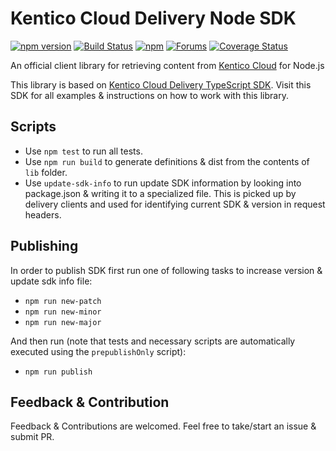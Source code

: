 # Kentico Cloud Delivery Node SDK

[![npm version](https://badge.fury.io/js/kentico-cloud-delivery-node-sdk.svg)](https://www.npmjs.com/package/kentico-cloud-delivery-node-sdk)
[![Build Status](https://api.travis-ci.org/Enngage/KenticoCloudDeliveryNodeSDK.svg?branch=master)](https://travis-ci.org/Enngage/KenticoCloudDeliveryNodeSDK)
[![npm](https://img.shields.io/npm/dt/kentico-cloud-delivery-node-sdk.svg)](https://www.npmjs.com/package/kentico-cloud-delivery-node-sdk)
[![Forums](https://img.shields.io/badge/chat-on%20forums-orange.svg)](https://forums.kenticocloud.com)
[![Coverage Status](https://coveralls.io/repos/github/Enngage/KenticoCloudDeliveryTypeScriptSDK/badge.svg?branch=master)](https://coveralls.io/github/Enngage/KenticoCloudDeliveryTypeScriptSDK?branch=master)

An official client library for retrieving content from [Kentico Cloud](https://kenticocloud.com/) for Node.js

This library is based on <a href="https://github.com/Enngage/KenticoCloudDeliveryTypeScriptSDK">Kentico Cloud Delivery TypeScript SDK</a>. Visit this SDK for all examples & instructions on how to work with this library.

## Scripts

- Use `npm test` to run all tests.
- Use `npm run build` to generate definitions & dist from the contents of `lib` folder.
- Use `update-sdk-info` to run update SDK information by looking into package.json & writing it to a specialized file. This is picked up by delivery clients and used for identifying current SDK & version in request headers.

## Publishing

In order to publish SDK first run one of following tasks to increase version & update sdk info file:

- `npm run new-patch`
- `npm run new-minor`
- `npm run new-major`

And then run (note that tests and necessary scripts are automatically executed using the `prepublishOnly` script):

- `npm run publish`

## Feedback & Contribution

Feedback & Contributions are welcomed. Feel free to take/start an issue & submit PR.

